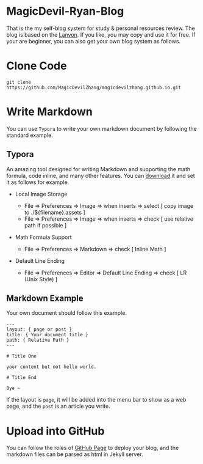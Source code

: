 # MagicDevil-Ryan-Blog

That is the my self-blog system for study & personal resources review. The blog is based on the [Lanyon](https://github.com/poole/lanyon). If you like, you may copy and use it for free. If your are beginner, you can also get your own blog system as follows.

# Clone Code

```shell
git clone https://github.com/MagicDevilZhang/magicdevilzhang.github.io.git
```

# Write Markdown

You can use `Typora` to write your own markdown document by following the standard example.

## Typora

An amazing tool designed for writing Markdown and supporting the math formula, code inline, and many other features. You can [download](https://typora.io/) it and set it as follows for example. 

- Local Image Storage
  - File => Preferences => Image => when inserts => select [ copy image to ./${filename}.assets ]
  - File => Preferences => Image => when inserts => check [ use relative path if possible ]

- Math Formula Support
  - File => Preferences  => Markdown => check [ Inline Math ] 

- Default Line Ending
  - File => Preferences  => Editor => Default Line Ending => check [ LR (Unix Style) ]

## Markdown Example

Your own document should follow this example.

```
---
layout: { page or post }
title: { Your document title }
path: { Relative Path }
---

# Title One

your content but not hello world.

# Title End

Bye ~
```

If the layout is `page`, it will be added into the menu bar to show as a web page, and the `post` is an article you write.

# Upload into GitHub

You can follow the roles of [GitHub Page](https://pages.github.com/) to deploy your blog, and the markdown files can be parsed as html in Jekyll server.
